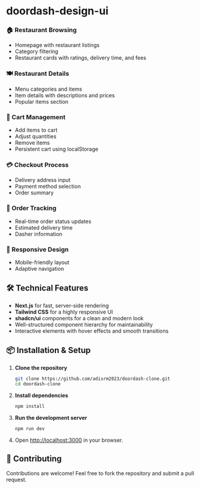 # doordash-design-ui
### 🏠 Restaurant Browsing

- Homepage with restaurant listings
- Category filtering
- Restaurant cards with ratings, delivery time, and fees

### 🍽️ Restaurant Details

- Menu categories and items
- Item details with descriptions and prices
- Popular items section

### 🛒 Cart Management

- Add items to cart
- Adjust quantities
- Remove items
- Persistent cart using localStorage

### 💳 Checkout Process

- Delivery address input
- Payment method selection
- Order summary

### 🚚 Order Tracking

- Real-time order status updates
- Estimated delivery time
- Dasher information

### 📱 Responsive Design

- Mobile-friendly layout
- Adaptive navigation

## 🛠️ Technical Features

- **Next.js** for fast, server-side rendering
- **Tailwind CSS** for a highly responsive UI
- **shadcn/ui** components for a clean and modern look
- Well-structured component hierarchy for maintainability
- Interactive elements with hover effects and smooth transitions

## 📦 Installation & Setup

1. **Clone the repository**
   ```sh
   git clone https://github.com/adisrm2023/doordash-clone.git
   cd doordash-clone
   ```
2. **Install dependencies**
   ```sh
   npm install
   ```
3. **Run the development server**
   ```sh
   npm run dev
   ```
4. Open [http://localhost:3000](http://localhost:3000) in your browser.

## 🤝 Contributing

Contributions are welcome! Feel free to fork the repository and submit a pull request.

##
